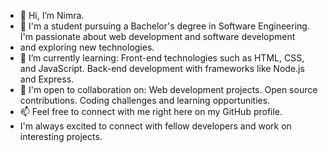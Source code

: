 - 👋 Hi, I’m Nimra. 
- 👀 I'm a student pursuing a Bachelor's degree in Software Engineering. I'm passionate about web development and software development
-  and exploring new technologies. 
- 🌱 I’m currently learning:
     Front-end technologies such as HTML, CSS, and JavaScript.
     Back-end development with frameworks like Node.js and Express.
- 💞️  I'm open to collaboration on:
       Web development projects.
       Open source contributions.
       Coding challenges and learning opportunities.
- 📫 Feel free to connect with me right here on my GitHub profile.
-  I'm always excited to connect with fellow developers and work on interesting projects.


<!---
nimranoor-14/nimranoor-14 is a ✨ special ✨ repository because its `README.md` (this file) appears on your GitHub profile.
You can click the Preview link to take a look at your changes.
--->
